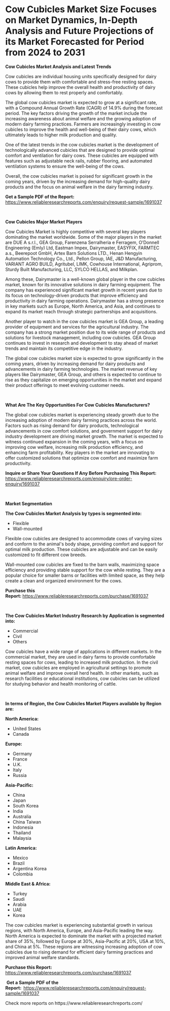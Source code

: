 <p><h1>Cow Cubicles Market Size Focuses on Market Dynamics, In-Depth Analysis and Future Projections of its Market Forecasted for Period from 2024 to 2031</h1></p><p><strong>Cow Cubicles Market Analysis and Latest Trends</strong></p>
<p><p>Cow cubicles are individual housing units specifically designed for dairy cows to provide them with comfortable and stress-free resting spaces. These cubicles help improve the overall health and productivity of dairy cows by allowing them to rest properly and comfortably.</p><p>The global cow cubicles market is expected to grow at a significant rate, with a Compound Annual Growth Rate (CAGR) of 14.9% during the forecast period. The key factors driving the growth of the market include the increasing awareness about animal welfare and the growing adoption of modern dairy farming practices. Farmers are increasingly investing in cow cubicles to improve the health and well-being of their dairy cows, which ultimately leads to higher milk production and quality.</p><p>One of the latest trends in the cow cubicles market is the development of technologically advanced cubicles that are designed to provide optimal comfort and ventilation for dairy cows. These cubicles are equipped with features such as adjustable neck rails, rubber flooring, and automated ventilation systems to ensure the well-being of the cows.</p><p>Overall, the cow cubicles market is poised for significant growth in the coming years, driven by the increasing demand for high-quality dairy products and the focus on animal welfare in the dairy farming industry.</p></p>
<p><strong>Get a Sample PDF of the Report:&nbsp;</strong> <a href="https://www.reliableresearchreports.com/enquiry/request-sample/1691037">https://www.reliableresearchreports.com/enquiry/request-sample/1691037</a></p>
<p>&nbsp;</p>
<p><strong>Cow Cubicles Major Market Players</strong></p>
<p><p>Cow Cubicles Market is highly competitive with several key players dominating the market worldwide. Some of the major players in the market are DUE A s.r.l., GEA Group, Farenzena Serralheria e Ferragem, O’Donnell Engineering (Emly) Ltd, Eastman Impex, Dairymaster, EASYFIX, FARMTEC a.s., Beerepoot GmbH, Artex Barn Solutions LTD., Henan Hengyin Automation Technology Co., Ltd., Pellon Group, IAE, J&D Manufacturing, VARIANT AGRO BUILD, Agritubel, LIMK, Cowhouse International, Agriprom, Sturdy Built Manufacturing, LLC, SYLCO HELLAS, and Milkplan.</p><p>Among these, Dairymaster is a well-known global player in the cow cubicles market, known for its innovative solutions in dairy farming equipment. The company has experienced significant market growth in recent years due to its focus on technology-driven products that improve efficiency and productivity in dairy farming operations. Dairymaster has a strong presence in key markets such as Europe, North America, and Asia, and continues to expand its market reach through strategic partnerships and acquisitions.</p><p>Another player to watch in the cow cubicles market is GEA Group, a leading provider of equipment and services for the agricultural industry. The company has a strong market position due to its wide range of products and solutions for livestock management, including cow cubicles. GEA Group continues to invest in research and development to stay ahead of market trends and maintain its competitive edge in the industry.</p><p>The global cow cubicles market size is expected to grow significantly in the coming years, driven by increasing demand for dairy products and advancements in dairy farming technologies. The market revenue of key players like Dairymaster, GEA Group, and others is expected to continue to rise as they capitalize on emerging opportunities in the market and expand their product offerings to meet evolving customer needs.</p></p>
<p>&nbsp;</p>
<p><strong>What Are The Key Opportunities For Cow Cubicles Manufacturers?</strong></p>
<p><p>The global cow cubicles market is experiencing steady growth due to the increasing adoption of modern dairy farming practices across the world. Factors such as rising demand for dairy products, technological advancements in cow comfort solutions, and government support for dairy industry development are driving market growth. The market is expected to witness continued expansion in the coming years, with a focus on improving cow welfare, increasing milk production efficiency, and enhancing farm profitability. Key players in the market are innovating to offer customized solutions that optimize cow comfort and maximize farm productivity.</p></p>
<p><strong>Inquire or Share Your Questions If Any Before Purchasing This Report:</strong> <a href="https://www.reliableresearchreports.com/enquiry/pre-order-enquiry/1691037">https://www.reliableresearchreports.com/enquiry/pre-order-enquiry/1691037</a></p>
<p>&nbsp;</p>
<p><strong>Market Segmentation</strong></p>
<p><strong>The Cow Cubicles Market Analysis by types is segmented into:</strong></p>
<p><ul><li>Flexible</li><li>Wall-mounted</li></ul></p>
<p><p>Flexible cow cubicles are designed to accommodate cows of varying sizes and conform to the animal's body shape, providing comfort and support for optimal milk production. These cubicles are adjustable and can be easily customized to fit different cow breeds. </p><p>Wall-mounted cow cubicles are fixed to the barn walls, maximizing space efficiency and providing stable support for the cow while resting. They are a popular choice for smaller barns or facilities with limited space, as they help create a clean and organized environment for the cows.</p></p>
<p><strong>Purchase this Report:&nbsp;</strong><a href="https://www.reliableresearchreports.com/purchase/1691037">https://www.reliableresearchreports.com/purchase/1691037</a></p>
<p>&nbsp;</p>
<p><strong>The Cow Cubicles Market Industry Research by Application is segmented into:</strong></p>
<p><ul><li>Commercial</li><li>Civil</li><li>Others</li></ul></p>
<p><p>Cow cubicles have a wide range of applications in different markets. In the commercial market, they are used in dairy farms to provide comfortable resting spaces for cows, leading to increased milk production. In the civil market, cow cubicles are employed in agricultural settings to promote animal welfare and improve overall herd health. In other markets, such as research facilities or educational institutions, cow cubicles can be utilized for studying behavior and health monitoring of cattle.</p></p>
<p>&nbsp;</p>
<p><strong>In terms of Region, the Cow Cubicles Market Players available by Region are:</strong></p>
<p>
    <p> <strong> North America: </strong>
        <ul>
            <li>United States</li>
            <li>Canada</li>
        </ul>
        </p> 
    <p> <strong> Europe: </strong>
        <ul>
            <li>Germany</li>
            <li>France</li>
            <li>U.K.</li>
            <li>Italy</li>
            <li>Russia</li>
        </ul>
        </p> 
    <p> <strong> Asia-Pacific: </strong>
        <ul>
            <li>China</li>
            <li>Japan</li>
            <li>South Korea</li>
            <li>India</li>
            <li>Australia</li>
            <li>China Taiwan</li>
            <li>Indonesia</li>
            <li>Thailand</li>
            <li>Malaysia</li>
        </ul>
        </p> 
    <p> <strong> Latin America: </strong>
        <ul>
            <li>Mexico</li>
            <li>Brazil</li>
            <li>Argentina Korea</li>
            <li>Colombia</li>
        </ul>
        </p> 
    <p> <strong> Middle East & Africa: </strong>
        <ul>
            <li>Turkey</li>
            <li>Saudi</li>
            <li>Arabia</li>
            <li>UAE</li>
            <li>Korea</li>
        </ul>
    </p>
    </p>
<p><p>The cow cubicles market is experiencing substantial growth in various regions, with North America, Europe, and Asia-Pacific leading the way. North America is expected to dominate the market with a projected market share of 35%, followed by Europe at 30%, Asia-Pacific at 20%, USA at 10%, and China at 5%. These regions are witnessing increasing adoption of cow cubicles due to rising demand for efficient dairy farming practices and improved animal welfare standards.</p></p>
<p><strong>Purchase this Report: </strong><a href="https://www.reliableresearchreports.com/purchase/1691037">https://www.reliableresearchreports.com/purchase/1691037</a></p>
<p>&nbsp;<strong>Get a Sample PDF of the Report:&nbsp;&nbsp;</strong><a href="https://www.reliableresearchreports.com/enquiry/request-sample/1691037">https://www.reliableresearchreports.com/enquiry/request-sample/1691037</a></p>
<p><strong></strong></p>
<p>Check more reports on https://www.reliableresearchreports.com/</p>